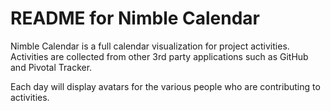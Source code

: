 README for Nimble Calendar
==========================

Nimble Calendar is a full calendar visualization for project activities.
Activities are collected from other 3rd party applications such as GitHub and Pivotal Tracker.

Each day will display avatars for the various people who are contributing to activities.

